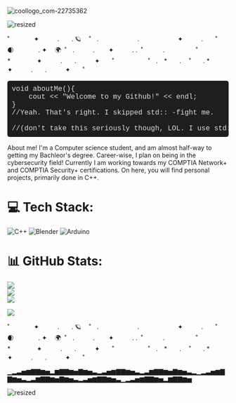  ![coollogo_com-22735362](https://github.com/user-attachments/assets/059ac920-df27-4e69-8e5f-63881bf3e2ff) <!--Name image-->
 
![resized](https://github.com/user-attachments/assets/cb509e98-5198-4535-bbf7-7336a5fea5ac) <!--Neon Divider -->






˚　　　　✦　　　.　　. 🪐　 ˚　.　　　　 　　.　　　　　　 ✦　　　.　　˚　🌒　　　　. ✦ 　🌍  ˚　.　　　.　　 ✦　　　.     .  ˚　
 　　.  　 　　　˚　　　　　*　　 　　✦　　　.　　.　　　✦　　˚ 　　　 　　˚　.　*　　. 　˚　　.   *　　 　　✦　　　.　　.　　　✦　　˚ 　　

<pre style="font-family: 'Courier New', monospace; font-size: 16px; background-color: #1e1e1e; color: #dcdcdc; padding: 10px; border-radius: 5px;">
void aboutMe(){<br>    cout << "Welcome to my Github!" << endl;<br>}<br>//Yeah. That's right. I skipped std:: -fight me. <br><br>//(don't take this seriously though, LOL. I use std::)
</pre>


About me!
I'm a Computer science student, and am almost half-way to getting my Bachleor's degree. Career-wise, I plan on being in the cybersecurity
field! Currently I am working towards my COMPTIA Network+ and COMPTIA Security+ certifications. On here, you will find personal projects, 
primarily done in C++. 


# 💻 Tech Stack:
![C++](https://img.shields.io/badge/c++-%2300599C.svg?style=for-the-badge&logo=c%2B%2B&logoColor=white) ![Blender](https://img.shields.io/badge/blender-%23F5792A.svg?style=for-the-badge&logo=blender&logoColor=white) ![Arduino](https://img.shields.io/badge/-Arduino-00979D?style=for-the-badge&logo=Arduino&logoColor=white)
# 📊 GitHub Stats:
![](https://github-readme-stats.vercel.app/api?username=AnnaBananas2005&theme=dark&hide_border=false&include_all_commits=false&count_private=false)<br/>
![](https://nirzak-streak-stats.vercel.app/?user=AnnaBananas2005&theme=dark&hide_border=false)<br/>
![](https://github-readme-stats.vercel.app/api/top-langs/?username=AnnaBananas2005&theme=dark&hide_border=false&include_all_commits=false&count_private=false&layout=compact)

[![](https://visitcount.itsvg.in/api?id=AnnaBananas2005&icon=0&color=0)](https://visitcount.itsvg.in)

˚　　　　✦　　　.　　. 🪐　 ˚　.　　　　 　　.　　　　　　 ✦　　　.　　˚　🌒　　　　. ✦ 　🌍  ˚　.　　　.　　 ✦　　　.     .  ˚　
 　　.  　 　　　˚　　　　　*　　 　　✦　　　.　　.　　　✦　　˚ 　　　 　　˚　.　*　　. 　˚　　.   *　　 　　✦　　　.　　.　　　✦　　˚ 　
 
▁▂▃▅▆▇▇▆▅▂▆▇▇▆▅▇▆▅▃▂▃▅▆▇▇▆▅▃▂▃▆▇▇▆▅▇▆▅▃▂▁▂▃▅▆▇▇▆▅▃▂▃▆▇▇▆▅▇▆▅▃▂▃▅▆▇▇▆▅▃▁▂▃▅▆▇▇▆▅▂▆▇▇▆▅

![resized](https://github.com/user-attachments/assets/d6a7b1ff-740b-463d-8418-7e135722a92b) <!--Neon Divider -->

<!-- Proudly created with GPRM ( https://gprm.itsvg.in ) -->
